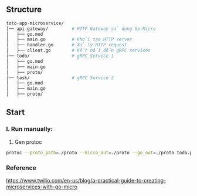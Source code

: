 ## Structure

```bash
toto-app-microservice/
│── api-gateway/         # HTTP Gateway sử dụng Go-Micro
│   ├── go.mod
│   ├── main.go          # Khởi tạo HTTP server
│   ├── handler.go       # Xử lý HTTP request
│   ├── client.go        # Kết nối đến gRPC services
│── todo/                # gRPC Service 1
│   ├── go.mod
│   ├── main.go
│   ├── proto/
│── task/                # gRPC Service 2
│   ├── go.mod
│   ├── main.go
│   ├── proto/

```


## Start
### I. Run manually: 
1. Gen protoc

``` bash
protoc --proto_path=./proto --micro_out=./proto --go_out=./proto todo.proto
```




### Reference
https://www.twilio.com/en-us/blog/a-practical-guide-to-creating-microservices-with-go-micro
